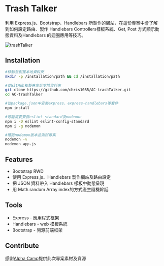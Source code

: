 # Trash Talker

利用 Express.js、Bootstrap、Handlebars 所製作的網站，在這份專案中會了解到如何設定路由、製作 Handlebars Controllers樣板系統、Get, Post 方式顯示動態資料及Handlebars 的迴圈應用等技巧。

![trashTalker](https://github.com/chris1085/AC-trashTalker/blob/main/trashTalker.jpg)

## Installation

```bash
#移動並創建本地資料夾
mkdir -p /installation/path && cd /installation/path

#從GitHub複製專案至本地資料夾
git clone https://github.com/chris1085/AC-trashTalker.git
cd AC-trashTalker

#從package.json中安裝express、express-handlebars等套件
npm install

#可能需要安裝eslint standard及nodemon
npm i -D eslint eslint-config-standard
npm i -g nodemon

#確認nodemon版本並測試專案
nodemon -v
nodemon app.js
```

## Features

- Bootstrap RWD
- 使用 Express.js、Handlebars 製作網站及路由設定
- 把 JSON 資料帶入 Handlebars 樣板中動態呈現
- 用 Math.random Array index的方式產生隨機幹話

## Tools

- Express - 應用程式框架
- Handlebars - web 模板系統
- Bootstrap - 開源前端框架

## Contribute

感謝[Alpha Camp](https://tw.alphacamp.co/)提供此次專案素材及資源
